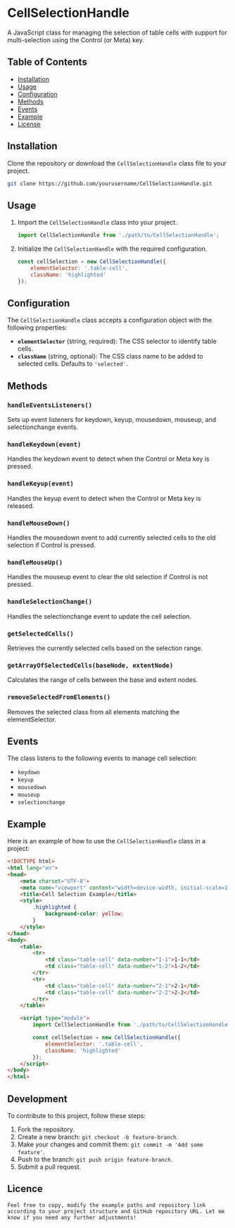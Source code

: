 # CellSelectionHandle

A JavaScript class for managing the selection of table cells with support for multi-selection using the Control (or Meta) key.

## Table of Contents

- [Installation](#installation)
- [Usage](#usage)
- [Configuration](#configuration)
- [Methods](#methods)
- [Events](#events)
- [Example](#example)
- [License](#license)

## Installation

Clone the repository or download the `CellSelectionHandle` class file to your project.

```sh
git clone https://github.com/yourusername/CellSelectionHandle.git
```

## Usage

1. Import the `CellSelectionHandle` class into your project.

    ```javascript
    import CellSelectionHandle from './path/to/CellSelectionHandle';
    ```

2. Initialize the `CellSelectionHandle` with the required configuration.

    ```javascript
    const cellSelection = new CellSelectionHandle({
        elementSelector: '.table-cell',
        className: 'highlighted'
    });
    ```

## Configuration

The `CellSelectionHandle` class accepts a configuration object with the following properties:

- **`elementSelector`** (string, required): The CSS selector to identify table cells.
- **`className`** (string, optional): The CSS class name to be added to selected cells. Defaults to `'selected'`.

## Methods

### `handleEventsListeners()`

Sets up event listeners for keydown, keyup, mousedown, mouseup, and selectionchange events.

### `handleKeydown(event)`

Handles the keydown event to detect when the Control or Meta key is pressed.

### `handleKeyup(event)`

Handles the keyup event to detect when the Control or Meta key is released.

### `handleMouseDown()`

Handles the mousedown event to add currently selected cells to the old selection if Control is pressed.

### `handleMouseUp()`

Handles the mouseup event to clear the old selection if Control is not pressed.

### `handleSelectionChange()`

Handles the selectionchange event to update the cell selection.

### `getSelectedCells()`

Retrieves the currently selected cells based on the selection range.

### `getArrayOfSelectedCells(baseNode, extentNode)`

Calculates the range of cells between the base and extent nodes.

### `removeSelectedFromElements()`

Removes the selected class from all elements matching the elementSelector.

## Events

The class listens to the following events to manage cell selection:

- `keydown`
- `keyup`
- `mousedown`
- `mouseup`
- `selectionchange`

## Example

Here is an example of how to use the `CellSelectionHandle` class in a project:

```html
<!DOCTYPE html>
<html lang="en">
<head>
    <meta charset="UTF-8">
    <meta name="viewport" content="width=device-width, initial-scale=1.0">
    <title>Cell Selection Example</title>
    <style>
        .highlighted {
            background-color: yellow;
        }
    </style>
</head>
<body>
    <table>
        <tr>
            <td class="table-cell" data-number="1-1">1-1</td>
            <td class="table-cell" data-number="1-2">1-2</td>
        </tr>
        <tr>
            <td class="table-cell" data-number="2-1">2-1</td>
            <td class="table-cell" data-number="2-2">2-2</td>
        </tr>
    </table>

    <script type="module">
        import CellSelectionHandle from './path/to/CellSelectionHandle.js';

        const cellSelection = new CellSelectionHandle({
            elementSelector: '.table-cell',
            className: 'highlighted'
        });
    </script>
</body>
</html>
```

## Development

To contribute to this project, follow these steps:

1. Fork the repository.
2. Create a new branch: `git checkout -b feature-branch`.
3. Make your changes and commit them: `git commit -m 'Add some feature'`.
4. Push to the branch: `git push origin feature-branch`.
5. Submit a pull request.

## Licence
```
Feel free to copy, modify the example paths and repository link according to your project structure and GitHub repository URL. Let me know if you need any further adjustments!
```
